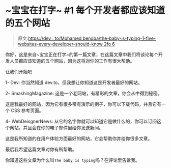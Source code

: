 # ~宝宝在打字~ #1 每个开发者都应该知道的五个网站

> 原文:[https://dev . to/Mohamed benoba/the-baby-is-typing-1-five-websites-every-developer-should-know 2fo 6](https://dev.to/mohamedbenoba/the-baby-is-typing-1-five-websites-every-developer-should-know-2fo6)

你好，这是来自~宝宝正在打字~的第一篇文章，在这篇文章中我们将谈论每个开发人员都应该知道的五个网站，因为这将对你的工作有很大帮助。

让我们开始吧

1- Dev:
你当然知道 dev.to，但我想让你知道这是开发者最好的网站。

2- SmashingMagazine:
这是一个老网站，有精彩的文章，你会从中得到秘密。

这是我最好的网站，因为它有很多带有演示的例子，你可以下载代码，并且它有一个 CSS 参考页面。

4- WebDeisgnerNews:
从它的名字你就可以知道它是做什么的，你可以订阅这个网站，并且会在你的电子邮件里给你发送新闻。

这是我所知道的在用户体验方面最好的网站，它会帮助你并给你很多文章。

最后我希望这篇文章对你有所帮助。

你知道这些文章为什么叫`The baby is typing`吗？在评论里告诉我。